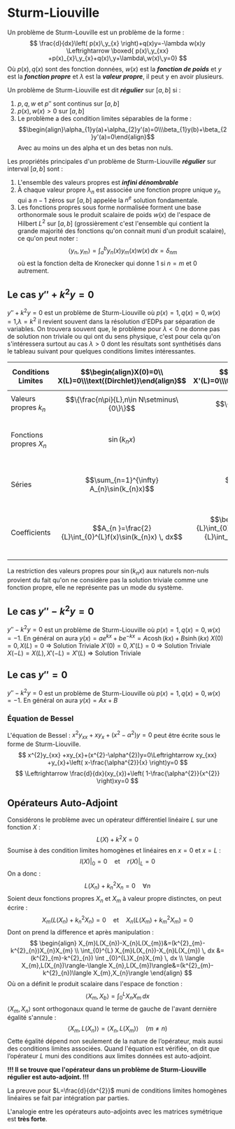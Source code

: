 # Sturm-Liouville
Un problème de Sturm-Louville est un problème de la forme :
$$
\frac{d}{dx}\left( p(x)\,y_{x} \right)+q(x)y=-\lambda w(x)y \Leftrightarrow \boxed{ p(x)\,y_{xx} +p(x)_{x}\,y_{x}+q(x)\,y+\lambda\,w(x)\,y=0}
$$
Où $p(x), q(x)$ sont des fonction données, $w(x)$ est la ***fonction de poids*** et $y$ est la ***fonction propre*** et $\lambda$ est la ***valeur propre***, il peut y en avoir plusieurs.

Un problème de Sturm-Liouville est dit ***régulier*** sur $[a,b]$ si :
1. $p,q,w$ et $p''$ sont continus sur $[a,b]$
2. $p(x),w(x)>0 \text{ sur } [a,b]$
3. Le problème a des condition limites séparables de la forme :$$\begin{align}\alpha_{1}y(a)+\alpha_{2}y'(a)=0\\\beta_{1}y(b)+\beta_{2}y'(a)=0\end{align}$$
   Avec au moins un des alpha et un des betas non nuls.


Les propriétés principales d'un problème de Sturm-Liouville ***régulier*** sur interval $[a,b]$  sont :
1. L'ensemble des valeurs propres est ***infini dénombrable***
2. À chaque valeur propre $\lambda_{n}$ est associée une fonction propre unique $y_{n}$ qui a $n-1$ zéros sur $[a,b]$ appelée la $n^{e}$ solution fondamentale.
3. Les fonctions propres sous forme normalisée forment une base orthonormale sous le produit scalaire de poids $w(x)$ de l'espace de Hilbert $L^{2}$ sur $[a,b]$ (grossièrement c'est l'ensemble qui contient la grande majorité des fonctions qu'on connait muni d'un produit scalaire), ce qu'on peut noter :
   $$\langle y_{n},y_{m} \rangle=\int _{a}^{b}y_{n}(x)y_{m}(x)w(x) \, dx =\delta _{nm} $$
   où est la fonction delta de Kronecker qui donne $1$ si $n=m$ et $0$ autrement.

## Le cas $y''+k^{2} y=0$

$y''+k^{2} y=0$ est un problème de Sturm-Liouville où $p(x)=1, q(x)=0, w(x)=1$,$\lambda=k^{2}$ il revient souvent dans la résolution d'EDPs par séparation de variables. On trouvera souvent que, le problème pour $\lambda <0$ ne donne pas de solution non triviale ou qui ont du sens physique, c'est pour cela qu'on s'intéressera surtout au cas $\lambda>0$ dont les résultats sont synthétisés dans le tableau suivant pour quelques conditions limites intéressantes.

| Conditions Limites | $$\begin{align}X(0)=0\\ X(L)=0\\\text{(Dirchlet)}\end{align}$$ | $$\begin{align}X'(0)=0\\ X'(L)=0\\\text{(Neumann)}\end{align}$$ | $$\begin{align}X(-L)=X(L)\\ X'(-L)=X'(L)\\\text{(Périodique)}\end{align}$$ |
| -------- | -------- | -------- |  -------- |
| Valeurs propres $k_{n}$ | $$\{\frac{n\pi}{L},n\in N\setminus\{0\}\}$$ | $$\{\frac{n\pi}{L},n\in N\}$$ | $$\{\frac{n\pi}{L},n\in N\}$$ |
| Fonctions propres $X_{n}$ | $$\sin(k_{n}x)$$ | $$\cos(k_{n}x)$$ | $$\sin(k_{n}x)$$ et $$\cos(k_{n}x)$$ |
| Séries | $$\sum_{n=1}^{\infty} A_{n}\sin(k_{n}x)$$ | $$\sum_{n=0}^{\infty} A_{n}\cos(k_{n}x)$$ | $$\sum_{n=1}^{\infty} A_{n}\sin(k_{n}x)$$ + $$\sum_{n=0}^{\infty} B_{n}\cos(k_{n}x)$$ |
| Coefficients | $$A_{n }=\frac{2}{L}\int_{0}^{L}f(x)\sin(k_{n}x)  \, dx$$ | $$\begin{align}B_{0}&=\frac{1}{L}\int_{0}^{L}f(x)\,dx \\ B_{n}&=\frac{2}{L}\int_{0}^{L}f(x)\cos(k_{n}x)  \, dx  \end{align} $$ |  $$\begin{align} A_{n}&=\frac{1}{L}\int_{-L}^{L}f(x)\sin(k_{n}x)  \, dx \\ B_{0}&=\frac{1}{2L}\int_{-L}^{L}f(x)\,dx \\ B_{n}&=\frac{1}{L}\int_{-L}^{L}f(x)\cos(k_{n}x)  \, dx  \end{align} $$  |

La restriction des valeurs propres pour $\sin(k_{n}x)$ aux naturels non-nuls provient du fait qu'on ne considère pas la solution triviale comme une fonction propre, elle ne représente pas un mode du système.
## Le cas $y''-k^{2} y=0$

$y''-k^{2} y=0$ est un problème de Sturm-Liouville où $p(x)=1, q(x)=0, w(x)=-1$.
En général on aura $y(x)=ae^{kx}+be^{-kx}=A\cosh(kx)+B\sinh(kx)$
$X(0)=0, X(L)=0$ $\Rightarrow$ Solution Triviale
$X'(0)=0, X'(L)=0$ $\Rightarrow$ Solution Triviale
$X(-L)=X(L),X'(-L)=X'(L)$ $\Rightarrow$ Solution Triviale
## Le cas $y''=0$

$y''-k^{2} y=0$ est un problème de Sturm-Liouville où $p(x)=1, q(x)=0, w(x)=-1$.
En général on aura $y(x)=Ax+B$




### Équation de Bessel

L'équation de Bessel : $x^{2}y_{xx} +xy_{x}+(x^{2}-\alpha^{2})y=0$ peut être écrite sous le forme de Sturm-Liouville.
$$
x^{2}y_{xx} +xy_{x}+(x^{2}-\alpha^{2})y=0\Leftrightarrow xy_{xx} +y_{x}+\left( x-\frac{\alpha^{2}}{x} \right)y=0
$$
$$
\Leftrightarrow \frac{d}{dx}(xy_{x})+\left( 1-\frac{\alpha^{2}}{x^{2}} \right)xy=0
$$

## Opérateurs Auto-Adjoint
Considérons le problème avec un opérateur différentiel linéaire $L$ sur une fonction $X$   :
$$
L(X)+k^{2}X=0
$$
Soumise à des condition limites homogènes et linéaires en $x=0$ et $x=L$ :
$$
l(X)|_{0}=0\quad\text{et}\quad r(X)|_{L}=0
$$
On a donc :
$$
L(X_{n})+k^{2}_{n}X_{n}=0\quad \forall n
$$
Soient deux fonctions propres $X_{n}$ et $X_{m}$ à valeur propre distinctes, on peut écrire :
$$
X_{m}(L(X_{n})+k^{2}_{n}X_{n})=0\quad\text{et}\quad X_{n}(L(X_{m})+k^{2}_{m}X_{m})=0
$$
Dont on prend la difference et après manipulation :
$$
\begin{align}
X_{m}L(X_{n})-X_{n}L(X_{m})&=(k^{2}_{m}-k^{2}_{n})X_{n}X_{m} \\
\int_{0}^{L} X_{m}L(X_{n})-X_{n}L(X_{m}) \, dx &=(k^{2}_{m}-k^{2}_{n}) \int _{0}^{L}X_{n}X_{m} \, dx \\
\langle X_{m},L(X_{n})\rangle-\langle X_{n},L(X_{m})\rangle&=(k^{2}_{m}-k^{2}_{n})\langle X_{m},X_{n}\rangle
\end{align}
$$
Où on a définit le produit scalaire dans l'espace de fonction :
$$
\langle X_{m},X_{b}\rangle=\int _{0}^{L}X_{n}X_{m} \, dx
$$
$\langle X_{m},X_{n}\rangle$ sont orthogonaux quand le terme de gauche de l'avant dernière égalité s'annule :
$$
\langle X_{m},L(X_{n})\rangle=\langle X_{n},L(X_{m})\rangle \quad (m\neq n)
$$
Cette égalité dépend non seulement de la nature de l’opérateur, mais aussi des conditions limites associées. Quand l'équation est vérifiée, on dit que l’opérateur $L$ muni des conditions aux limites données est auto-adjoint.

**!!! Il se trouve que l'opérateur dans un problème de Sturm-Liouville régulier est auto-adjoint. !!!** 

La preuve pour $L=\frac{d}{dx^{2}}$ muni de conditions limites homogènes linéaires se fait par intégration par parties.

L'analogie entre les opérateurs auto-adjoints avec les matrices symétrique est **très forte**.